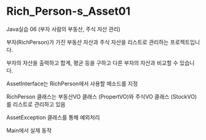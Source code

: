 # Rich_Person-s_Asset01
Java실습 06 (부자 사람의 부동산, 주식 자산 관리)

부자(RichPerson)가 가진 부동산 자산과 주식 자산을 리스트로 관리하는 프로젝트입니다.

부자의 자산을 출력하고 합계, 평균 등을 구하고 다른 부자의 자산과 비교할 수 있습니다.


AssetInterface는 RichPerson에서 사용할 메소드를 지정

RichPerson 클래스는 부동산VO 클래스 (PropertVO)와 주식VO 클래스 (StockVO)를
리스트로 관리하고 있음

AssetException 클래스를 통해 예외처리

Main에서 실제 동작
 
 
 
